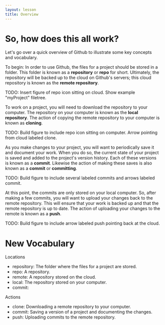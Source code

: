 ```yaml
---
layout: lesson
title: Overview
---
```


# So, how does this all work?

Let's go over a quick overview of Github to illustrate some key concepts and vocabulary.

To begin: In order to use Github, the files for a project should be stored in a folder. This folder is known as a **repository** or **repo** for short. Ultimately, the repository will be backed up to the cloud on Github's servers; this cloud repository is known as the **remote repository**.

TODO: Insert figure of repo icon sitting on cloud. Show example "myProject" filetree.

To work on a project, you will need to download the repository to your computer. The repository on your computer is known as the **local repository**. The action of copying the remote repository to your computer is known as **cloning**.

TODO: Build figure to include repo icon sitting on computer. Arrow pointing from cloud labeled clone.

As you make changes to your project, you will want to periodically save it and document your work. When you do so, the current state of your project is saved and added to the project's version history. Each of these versions is known as a **commit**. Likewise the action of making these saves is also known as a **commit** or **committing**.

TODO: Build figure to include several labeled commits and arrows labeled commit.

At this point, the commits are only stored on your local computer. So, after making a few commits, you will want to upload your changes back to the remote repository. This will ensure that your work is backed up and that the remote repository is up to date. The action of uploading your changes to the remote is known as a **push**.

TODO: Build figure to include arrow labeled push pointing back at the cloud.










# New Vocabulary

Locations
* repository: The folder where the files for a project are stored.
* repo: A repository.
* remote: A repository stored on the cloud.
* local: The repository stored on your computer.
* commit:

Actions
* clone: Downloading a remote repository to your computer.
* commit: Saving a version of a project and documenting the changes.
* push: Uploading commits to the remote repository.
